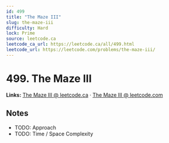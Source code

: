 ```yaml
--- 
id: 499
title: "The Maze III"
slug: the-maze-iii
difficulty: Hard
lock: Prime
source: leetcode.ca
leetcode_ca_url: https://leetcode.ca/all/499.html
leetcode_url: https://leetcode.com/problems/the-maze-iii/
---
```


# 499. The Maze III

**Links:** [The Maze III @ leetcode.ca](https://leetcode.ca/all/499.html) · [The Maze III @ leetcode.com](https://leetcode.com/problems/the-maze-iii/)

## Notes
- TODO: Approach
- TODO: Time / Space Complexity
